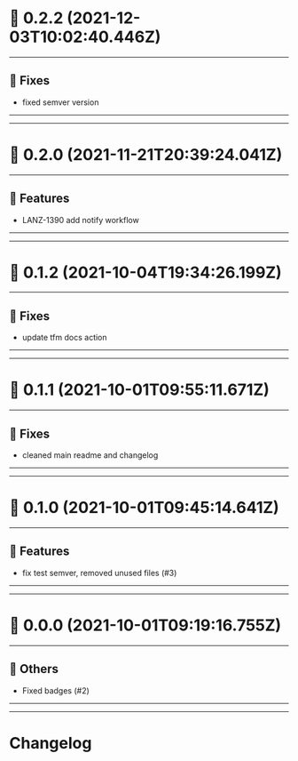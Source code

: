 # :confetti_ball: 0.2.2 (2021-12-03T10:02:40.446Z)
- - -
## :bug: Fixes
* fixed semver version
- - -
- - -
# :confetti_ball: 0.2.0 (2021-11-21T20:39:24.041Z)
- - -
## :hammer: Features
* LANZ-1390 add notify workflow
- - -
- - -
# :confetti_ball: 0.1.2 (2021-10-04T19:34:26.199Z)
- - -
## :bug: Fixes
* update tfm docs action
- - -
- - -
# :confetti_ball: 0.1.1 (2021-10-01T09:55:11.671Z)
- - -
## :bug: Fixes
* cleaned main readme and changelog
- - -
- - -
# :confetti_ball: 0.1.0 (2021-10-01T09:45:14.641Z)
- - -
## :hammer: Features
* fix test semver, removed unused files (#3)
- - -
- - -
# :confetti_ball: 0.0.0 (2021-10-01T09:19:16.755Z)
- - -
## :newspaper: Others
* Fixed badges (#2)
- - -
- - -
# Changelog
